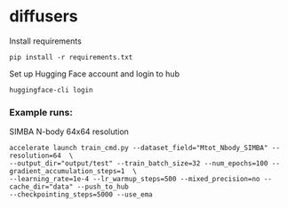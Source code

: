 # diffusers

Install requirements

```
pip install -r requirements.txt
```

Set up Hugging Face account and login to hub

```
huggingface-cli login
```

### Example runs: 

SIMBA N-body 64x64 resolution

```
accelerate launch train_cmd.py --dataset_field="Mtot_Nbody_SIMBA" --resolution=64  \
--output_dir="output/test" --train_batch_size=32 --num_epochs=100 --gradient_accumulation_steps=1  \
--learning_rate=1e-4 --lr_warmup_steps=500 --mixed_precision=no --cache_dir="data" --push_to_hub 
--checkpointing_steps=5000 --use_ema
```